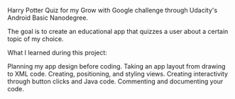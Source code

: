 Harry Potter Quiz for my Grow with Google challenge through Udacity's Android Basic Nanodegree.

The goal is to create an educational app that quizzes a user about a certain topic of my choice.

What I learned during this project:

Planning my app design before coding.
Taking an app layout from drawing to XML code.
Creating, positioning, and styling views.
Creating interactivity through button clicks and Java code.
Commenting and documenting your code.
